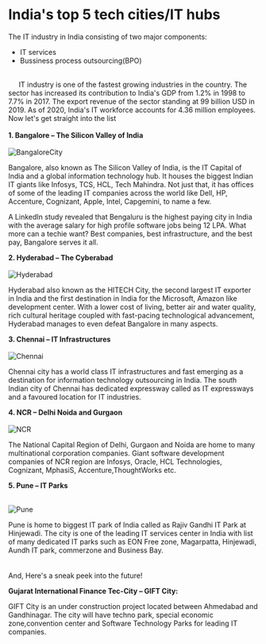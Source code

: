 # India's top 5 tech cities/IT hubs

The IT industry in India consisting of two major components: 
- IT services
- Bussiness process outsourcing(BPO)<br><br>

&emsp;&ensp;IT industry is one of the fastest growing industries in the country. The sector has increased its contribution to India's GDP from 1.2% in 1998 to 7.7% in 2017. The export revenue of the sector standing at 99 billion USD in 2019. As of 2020, India's IT workforce accounts for 4.36 million employees. Now let's get straight into the list
<br><br>**1. Bangalore – The Silicon Valley of India**<br><br>
![BangaloreCity](https://github.com/Harshal2502/Hacktoberfest-2022/blob/BlogBranch/Blogs/b'lore.jpg?raw=true)

Bangalore, also known as The Silicon Valley of India, is the IT Capital of India and a global information technology hub. It houses the biggest Indian IT giants like Infosys, TCS, HCL, Tech Mahindra. Not just that, it has offices of some of the leading IT companies across the world like Dell, HP, Accenture, Cognizant, Apple, Intel, Capgemini, to name a few.  

A LinkedIn study revealed that Bengaluru is the highest paying city in India with the average salary for high profile software jobs being 12 LPA. What more can a techie want? Best companies, best infrastructure, and the best pay, Bangalore serves it all.  

**2. Hyderabad – The Cyberabad**<br><br>
![Hyderabad](https://github.com/Harshal2502/Hacktoberfest-2022/blob/BlogBranch/Blogs/hyd.jpg?raw=true)

Hyderabad also known as the HITECH City, the second largest IT exporter in India and the first destination in India for the Microsoft, Amazon like development center. With a lower cost of living, better air and water quality, rich cultural heritage coupled with fast-pacing technological advancement, Hyderabad manages to even defeat Bangalore in many aspects.  

**3. Chennai – IT Infrastructures**<br><br>
![Chennai](https://github.com/Harshal2502/Hacktoberfest-2022/blob/BlogBranch/Blogs/Chennai.png?raw=true)

Chennai city has a world class IT infrastructures and fast emerging as a destination for information technology outsourcing in India. The south Indian city of Chennai has dedicated expressway called as IT expressways and a favoured location for IT industries.

**4. NCR – Delhi Noida and Gurgaon**<br><br>
![NCR](https://github.com/Harshal2502/Hacktoberfest-2022/blob/BlogBranch/Blogs/NCR.jpg?raw=true)

The National Capital Region of Delhi, Gurgaon and Noida are home to many multinational corporation companies. Giant software development companies of NCR region are Infosys, Oracle, HCL Technologies, Cognizant, MphasiS, Accenture,ThoughtWorks etc.

**5. Pune – IT Parks**<br><br>

![Pune](https://github.com/Harshal2502/Hacktoberfest-2022/blob/BlogBranch/Blogs/Pune.jpg?raw=true)

Pune is home to biggest IT park of India called as Rajiv Gandhi IT Park at Hinjewadi. The city is one of the leading IT services center in India with list of many dedicated IT parks such as EON Free zone, Magarpatta, Hinjewadi, Aundh IT park, commerzone and Business Bay.<br><br><br>
And, Here's a sneak peek into the future!

**Gujarat International Finance Tec-City – GIFT City:**

GIFT City is an under construction project located between Ahmedabad and Gandhinagar. The city will have techno park, special economic zone,convention center and Software Technology Parks for leading IT companies.
